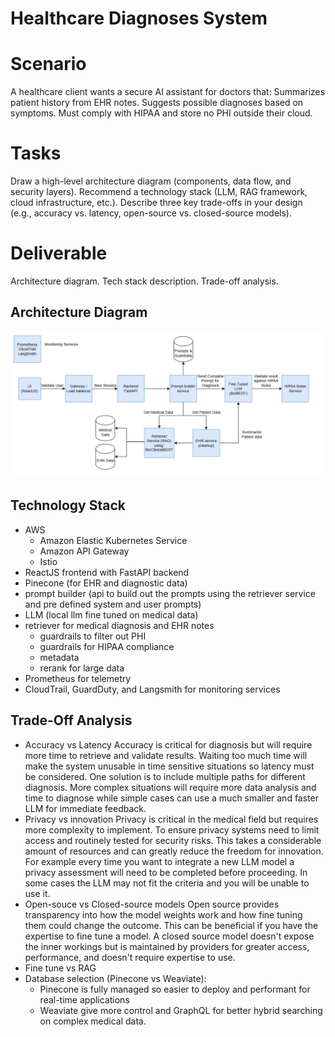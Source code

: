 # Healthcare Diagnoses System
# Scenario

A healthcare client wants a secure AI assistant for doctors that:
Summarizes patient history from EHR notes.
Suggests possible diagnoses based on symptoms.
Must comply with HIPAA and store no PHI outside their cloud.

# Tasks

Draw a high-level architecture diagram (components, data flow, and security layers).
Recommend a technology stack (LLM, RAG framework, cloud infrastructure, etc.).
Describe three key trade-offs in your design (e.g., accuracy vs. latency, open-source vs.
closed-source models).

# Deliverable

Architecture diagram.
Tech stack description.
Trade-off analysis.

## Architecture Diagram

![Architecture Diagram](./architecture-diagram.png)

## Technology  Stack 

- AWS
    - Amazon Elastic Kubernetes Service
    - Amazon API Gateway
    - Istio
- ReactJS frontend with FastAPI backend
- Pinecone (for EHR and diagnostic data)
- prompt builder (api to build out the prompts using the retriever service and pre defined system and user prompts)
- LLM (local llm fine tuned on medical data)
- retriever for medical diagnosis and EHR notes
    - guardrails to filter out PHI
    - guardrails for HIPAA compliance
    - metadata
    - rerank for large data
- Prometheus for telemetry
- CloudTrail, GuardDuty, and Langsmith for monitoring services

## Trade-Off Analysis

- Accuracy vs Latency
    Accuracy is critical for diagnosis but will require more time to retrieve and validate results. Waiting too much time will make the system unusable in time sensitive situations so latency must be considered. One solution is to include multiple paths for different diagnosis. More complex situations will require more data analysis and time to diagnose while simple cases can use a much smaller and faster LLM for immediate feedback.
- Privacy vs innovation
    Privacy is critical in the medical field but requires more complexity to implement. To ensure privacy systems need to limit access and routinely tested for security risks. This takes a considerable amount of resources and can greatly reduce the freedom for innovation. For example every time you want to integrate a new LLM model a privacy assessment will need to be completed before proceeding. In some cases the LLM may not fit the criteria and you will be unable to use it.
- Open-souce vs Closed-source models
    Open source provides transparency into how the model weights work and how fine tuning them could change the outcome. This can be beneficial if you have the expertise to fine tune a model. A closed source model doesn't expose the inner workings but is maintained by providers for greater access, performance, and doesn't require expertise to use.
- Fine tune vs RAG
- Database selection (Pinecone vs Weaviate): 
    - Pinecone is fully managed so easier to deploy and performant for real-time applications
    - Weaviate give more control and GraphQL for better hybrid searching on complex medical data.